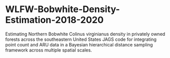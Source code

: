 # WLFW-Bobwhite-Density-Estimation-2018-2020
Estimating Northern Bobwhite Colinus virginianus density in privately owned forests across the southeastern United States
JAGS code for integrating point count and ARU data in a Bayesian hierarchical distance sampling framework across multiple spatial scales.
